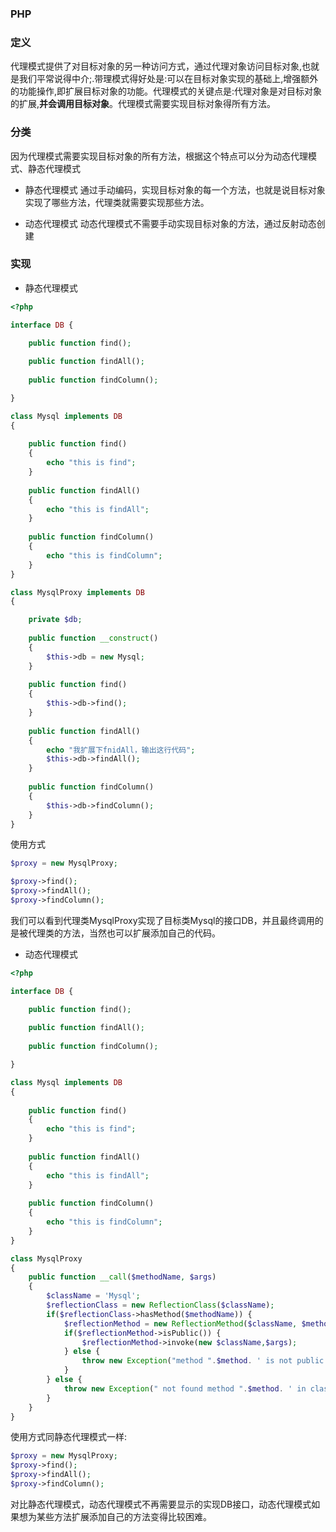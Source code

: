 ### PHP
### 定义
代理模式提供了对目标对象的另一种访问方式，通过代理对象访问目标对象,也就是我们平常说得中介;.带理模式得好处是:可以在目标对象实现的基础上,增强额外的功能操作,即扩展目标对象的功能。代理模式的关键点是:代理对象是对目标对象的扩展,**并会调用目标对象**。代理模式需要实现目标对象得所有方法。
### 分类
因为代理模式需要实现目标对象的所有方法，根据这个特点可以分为动态代理模式、静态代理模式
- 静态代理模式
通过手动编码，实现目标对象的每一个方法，也就是说目标对象实现了哪些方法，代理类就需要实现那些方法。

- 动态代理模式
动态代理模式不需要手动实现目标对象的方法，通过反射动态创建

### 实现

- 静态代理模式

```php
<?php

interface DB {

    public function find();
    
    public function findAll();
    
    public function findColumn();

}

class Mysql implements DB
{
    
    public function find() 
    {
        echo "this is find";
    }
    
    public function findAll()
    {
        echo "this is findAll";
    }
    
    public function findColumn()
    {
        echo "this is findColumn";
    }
}

class MysqlProxy implements DB
{

    private $db;
    
    public function __construct()
    {
        $this->db = new Mysql;
    }
    
    public function find()
    {
        $this->db->find();
    }
    
    public function findAll()
    {
        echo "我扩展下fnidAll，输出这行代码";
        $this->db->findAll();
    }
    
    public function findColumn()
    {
        $this->db->findColumn();
    }
}
```

使用方式
```php
$proxy = new MysqlProxy;

$proxy->find();
$proxy->findAll();
$proxy->findColumn();
```
我们可以看到代理类MysqlProxy实现了目标类Mysql的接口DB，并且最终调用的是被代理类的方法，当然也可以扩展添加自己的代码。

- 动态代理模式

```php
<?php

interface DB {

    public function find();
    
    public function findAll();
    
    public function findColumn();

}

class Mysql implements DB
{
    
    public function find() 
    {
        echo "this is find";
    }
    
    public function findAll()
    {
        echo "this is findAll";
    }
    
    public function findColumn()
    {
        echo "this is findColumn";
    }
}

class MysqlProxy
{
    public function __call($methodName, $args)
    {
        $className = 'Mysql';
        $reflectionClass = new ReflectionClass($className);
        if($reflectionClass->hasMethod($methodName)) {
            $reflectionMethod = new ReflectionMethod($className, $methodName);
            if($reflectionMethod->isPublic()) {
                $reflectionMethod->invoke(new $className,$args);
            } else {
                throw new Exception("method ".$method. ' is not public in class DB');
            }
        } else {
            throw new Exception(" not found method ".$method. ' in class DB');
        }
    }
}   
```
使用方式同静态代理模式一样:
```php
$proxy = new MysqlProxy;
$proxy->find();
$proxy->findAll();
$proxy->findColumn();
```
对比静态代理模式，动态代理模式不再需要显示的实现DB接口，动态代理模式如果想为某些方法扩展添加自己的方法变得比较困难。